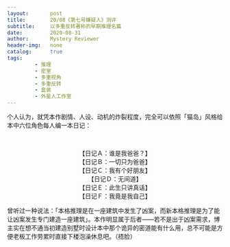 ```yaml
---
layout:       post
title:        20/08《第七号嫌疑人》测评
subtitle:     以多重反转著称的早期推理名篇
date:         2020-08-31
author:       Mystery Reviewer
header-img:   none
catalog:      true
tags:
         - 推理
         - 密室
         - 多重视角
         - 多重反转
         - 盒装
         - 外星人工作室
---
```


个人认为，就凭本作剧情、人设、动机的炸裂程度，完全可以依照「猫岛」风格给本中六位角色每人编一本日记：

​ <p style="text-align:center">
【日记Ａ：谁是我爸爸？】<br>
​【日记Ｂ：一切只为爸爸】<br>
​【日记Ｃ：我有个好朋友】<br>
​【日记Ｄ：无间道】     <br>
​【日记Ｅ：此生只讲真话】<br>
​【日记Ｆ：我竟是我自己】</p>

曾听过一种说法：「本格推理是在一座建筑中发生了凶案，而新本格推理是为了能让凶案发生专门建造一座建筑」。本作明显属于后者——若不是出于凶案需求，博主实在想不通当初建造别墅时设计本中那个诡异的密道能有什么用，总不可能是方便老板工作劳累时直接下楼泡澡休息吧。（捂脸）

